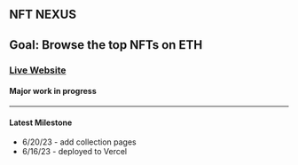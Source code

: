 ## NFT NEXUS

## Goal:  Browse the top NFTs on ETH
### [Live Website](https://nft-nexus-git-main-kingkwongsta.vercel.app/)
#### Major work in progress
---
#### Latest Milestone
- 6/20/23 - add collection pages
- 6/16/23 - deployed to Vercel
